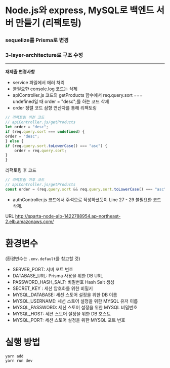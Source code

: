 # Node.js와 express, MySQL로 백엔드 서버 만들기 (리팩토링)

### sequelize를 Prisma로 변경

### 3-layer-architecture로 구조 수정

---

**재제출 변경사항**

- service 파일에서 에러 처리
- 불필요한 console.log 코드는 삭제
- apiController.js 코드의 getProducts 함수에서 req.query.sort === undefined일 때 order = "desc";를 하는 코드 삭제
- order 정렬 코드 삼항 연산자를 통해 리팩토링

```Javascript
// 리팩토링 이전 코드
// apiController.js/getProducts
let order = "desc";
if (req.query.sort === undefined) {
order = "desc";
} else {
if (req.query.sort.toLowerCase() === "asc") {
    order = req.query.sort;
}
}
```

리팩토링 후 코드

```Javascript
// 리팩토링 이후 코드
// apiController.js/getProducts
const order = (req.query.sort && req.query.sort.toLowerCase() === "asc") ? "asc": "desc";
```

- authController.js 코드에서 주석으로 작성하셨듯이 Line 27 - 29 불필요한 코드 삭제.

URL
http://sparta-node-alb-1422788954.ap-northeast-2.elb.amazonaws.com/

# 환경변수

(환경변수는 `.env.default`를 참고할 것)

- SERVER_PORT: 서버 포트 번호
- DATABASE_URL: Prisma 사용을 위한 DB URL
- PASSWORD_HASH_SALT: 비밀번호 Hash Salt 생성
- SECRET_KEY : 세션 암호화를 위한 비밀키
- MYSQL_DATABASE: 세션 스토어 설정을 위한 DB 이름
- MYSQL_USERNAME: 세션 스토어 설정을 위한 MYSQL 유저 이름
- MYSQL_PASSWORD: 세션 스토어 설정을 위한 MYSQL 비밀번호
- MYSQL_HOST: 세션 스토어 설정을 위한 DB 호스트
- MYSQL_PORT: 세션 스토어 설정을 위한 MYSQL 포트 번호

# 실행 방법

```
yarn add
yarn run dev
```
